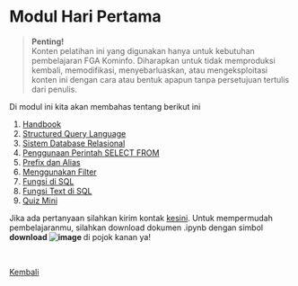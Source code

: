 <h1>Modul Hari Pertama</h1>

>**Penting!**</br>Konten pelatihan ini yang digunakan hanya untuk kebutuhan pembelajaran FGA Kominfo. Diharapkan untuk tidak memproduksi kembali, memodifikasi, menyebarluaskan, atau mengeksploitasi konten ini dengan cara atau bentuk apapun tanpa persetujuan tertulis dari penulis.

<p>Di modul ini kita akan membahas tentang berikut ini</p>
<ol>
    <li><a href="https://github.com/AbelKristanto/kominfofgabatch2/blob/main/day2/FGABatch2DAY2.pdf">Handbook</a></li>
    <li><a href="https://nbviewer.org/github/AbelKristanto/kominfofgabatch2/blob/daa995d9696fd5ae74893e0283470a74d646e4b2/day2/bagian1.ipynb">Structured Query Language</a></li>
    <li><a href="https://nbviewer.org/github/AbelKristanto/kominfofgabatch2/blob/daa995d9696fd5ae74893e0283470a74d646e4b2/day2/bagian2.ipynb">Sistem Database Relasional</a></li>
    <li><a href="https://nbviewer.org/github/AbelKristanto/kominfofgabatch2/blob/daa995d9696fd5ae74893e0283470a74d646e4b2/day2/bagian3.ipynb">Penggunaan Perintah SELECT FROM</a></li>
    <li><a href="https://nbviewer.org/github/AbelKristanto/kominfofgabatch2/blob/daa995d9696fd5ae74893e0283470a74d646e4b2/day2/bagian4.ipynb">Prefix dan Alias</a></li>
    <li><a href="https://nbviewer.org/github/AbelKristanto/kominfofgabatch2/blob/daa995d9696fd5ae74893e0283470a74d646e4b2/day2/bagian5.ipynb">Menggunakan Filter</a></li>
    <li><a href="https://nbviewer.org/github/AbelKristanto/kominfofgabatch2/blob/daa995d9696fd5ae74893e0283470a74d646e4b2/day2/bagian6.ipynb">Fungsi di SQL</a></li>
    <li><a href="https://nbviewer.org/github/AbelKristanto/kominfofgabatch2/blob/daa995d9696fd5ae74893e0283470a74d646e4b2/day2/bagian7.ipynb">Fungsi Text di SQL</a></li>
    <li><a href="https://nbviewer.org/github/AbelKristanto/kominfofgabatch2/blob/daa995d9696fd5ae74893e0283470a74d646e4b2/day2/bagian8.ipynb">Quiz Mini</a></li>
</ol>

Jika ada pertanyaan silahkan kirim kontak [kesini](https://id.linkedin.com/in/abelkristanto/in). Untuk mempermudah pembelajaranmu, silahkan download dokumen .ipynb dengan simbol <b>download ![image](https://user-images.githubusercontent.com/58840455/190901280-e324a608-23d8-4f18-94d7-02691240ce6c.png)
 </b> di pojok kanan ya!

</br>

[Kembali](https://github.com/AbelKristanto/kominfofgabatch2/blob/main/README.md)
